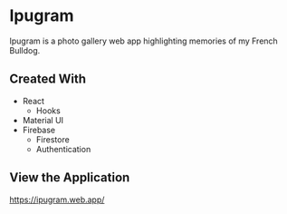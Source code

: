 # Ipugram

Ipugram is a photo gallery web app highlighting memories of my French Bulldog.

## Created With

- React
  - Hooks
- Material UI
- Firebase
  - Firestore
  - Authentication

## View the Application

https://ipugram.web.app/
